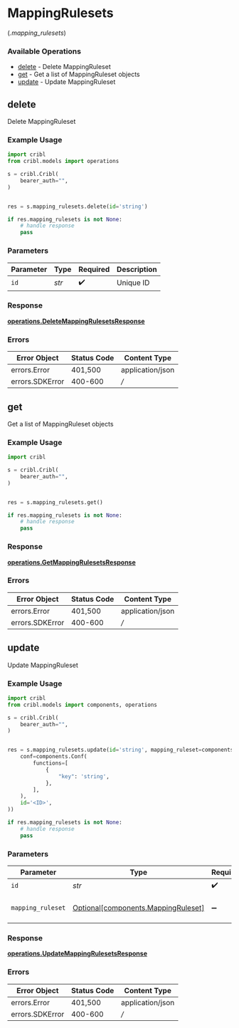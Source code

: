 # MappingRulesets
(*.mapping_rulesets*)

### Available Operations

* [delete](#delete) - Delete MappingRuleset
* [get](#get) - Get a list of MappingRuleset objects
* [update](#update) - Update MappingRuleset

## delete

Delete MappingRuleset

### Example Usage

```python
import cribl
from cribl.models import operations

s = cribl.Cribl(
    bearer_auth="",
)


res = s.mapping_rulesets.delete(id='string')

if res.mapping_rulesets is not None:
    # handle response
    pass
```

### Parameters

| Parameter          | Type               | Required           | Description        |
| ------------------ | ------------------ | ------------------ | ------------------ |
| `id`               | *str*              | :heavy_check_mark: | Unique ID          |


### Response

**[operations.DeleteMappingRulesetsResponse](../../models/operations/deletemappingrulesetsresponse.md)**
### Errors

| Error Object     | Status Code      | Content Type     |
| ---------------- | ---------------- | ---------------- |
| errors.Error     | 401,500          | application/json |
| errors.SDKError  | 400-600          | */*              |

## get

Get a list of MappingRuleset objects

### Example Usage

```python
import cribl

s = cribl.Cribl(
    bearer_auth="",
)


res = s.mapping_rulesets.get()

if res.mapping_rulesets is not None:
    # handle response
    pass
```


### Response

**[operations.GetMappingRulesetsResponse](../../models/operations/getmappingrulesetsresponse.md)**
### Errors

| Error Object     | Status Code      | Content Type     |
| ---------------- | ---------------- | ---------------- |
| errors.Error     | 401,500          | application/json |
| errors.SDKError  | 400-600          | */*              |

## update

Update MappingRuleset

### Example Usage

```python
import cribl
from cribl.models import components, operations

s = cribl.Cribl(
    bearer_auth="",
)


res = s.mapping_rulesets.update(id='string', mapping_ruleset=components.MappingRuleset(
    conf=components.Conf(
        functions=[
            {
                "key": 'string',
            },
        ],
    ),
    id='<ID>',
))

if res.mapping_rulesets is not None:
    # handle response
    pass
```

### Parameters

| Parameter                                                                    | Type                                                                         | Required                                                                     | Description                                                                  |
| ---------------------------------------------------------------------------- | ---------------------------------------------------------------------------- | ---------------------------------------------------------------------------- | ---------------------------------------------------------------------------- |
| `id`                                                                         | *str*                                                                        | :heavy_check_mark:                                                           | Unique ID                                                                    |
| `mapping_ruleset`                                                            | [Optional[components.MappingRuleset]](../../models/shared/mappingruleset.md) | :heavy_minus_sign:                                                           | MappingRuleset object to be updated                                          |


### Response

**[operations.UpdateMappingRulesetsResponse](../../models/operations/updatemappingrulesetsresponse.md)**
### Errors

| Error Object     | Status Code      | Content Type     |
| ---------------- | ---------------- | ---------------- |
| errors.Error     | 401,500          | application/json |
| errors.SDKError  | 400-600          | */*              |
